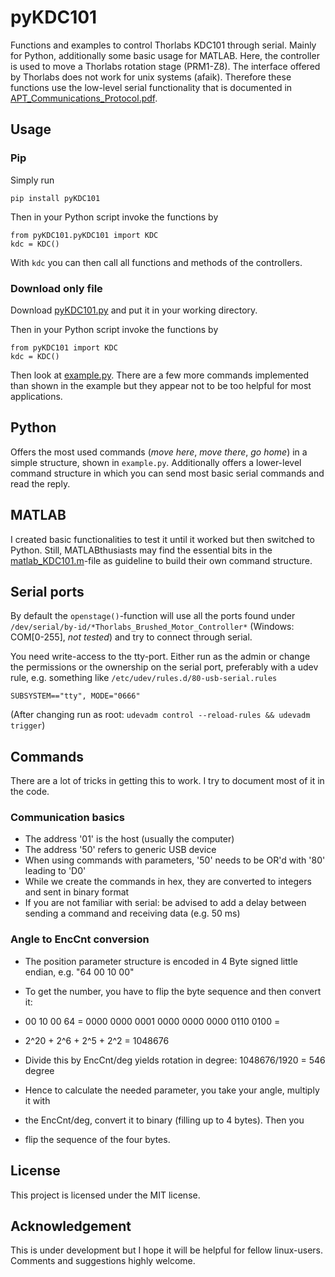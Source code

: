 # pyKDC101
Functions and examples to control Thorlabs KDC101 through serial.
Mainly for Python, additionally some basic usage for MATLAB.
Here, the controller is used to move a Thorlabs rotation stage (PRM1-Z8).
The interface offered by Thorlabs does not work for unix systems (afaik). Therefore these functions use the low-level serial functionality that is documented in [APT_Communications_Protocol.pdf](doc/APT_Communications_Protocol.pdf).


## Usage
### Pip
Simply run
```
pip install pyKDC101
```
Then in your Python script invoke the functions by
```
from pyKDC101.pyKDC101 import KDC
kdc = KDC()
```
With `kdc` you can then call all functions and methods of the controllers.

### Download only file
Download [pyKDC101.py](src/pyKDC101/pyKDC101.py) and put it in your working directory. 

Then in your Python script invoke the functions by
```
from pyKDC101 import KDC
kdc = KDC()
```

Then look at [example.py](example.py). There are a few more commands implemented than shown in the example but they appear not to be too helpful for most applications.


## Python
Offers the most used commands (*move here*, *move there*, *go home*) in a simple structure, shown in `example.py`. Additionally offers a lower-level command structure in which you can send most basic serial commands and read the reply.

## MATLAB
I created basic functionalities to test it until it worked but then switched to Python. Still, MATLABthusiasts may find the essential bits in the [matlab_KDC101.m](doc/matlab_KDC101.m)-file as guideline to build their own command structure.

## Serial ports
By default the `openstage()`-function will use all the ports found under `/dev/serial/by-id/*Thorlabs_Brushed_Motor_Controller*` (Windows: COM[0-255], *not tested*) and try to connect through serial.

You need write-access to the tty-port. Either run as the admin or change the permissions or the ownership on the serial port, preferably with a udev rule, e.g. something like
`/etc/udev/rules.d/80-usb-serial.rules`
```
SUBSYSTEM=="tty", MODE="0666"
```
(After changing run as root: `udevadm control --reload-rules && udevadm trigger`)


## Commands
There are a lot of tricks in getting this to work. I try to document most of it in the code.

### Communication basics
* The address '01' is the host (usually the computer)
* The address '50' refers to generic USB device
* When using commands with parameters, '50' needs to be OR'd with '80' leading to 'D0'
* While we create the commands in hex, they are converted to integers and sent in binary format
* If you are not familiar with serial: be advised to add a delay between sending a command and receiving data (e.g. 50 ms)

### Angle to EncCnt conversion
* The position parameter structure is encoded in 4 Byte signed little endian, e.g. "64 00 10 00"
* To get the number, you have to flip the byte sequence and then convert it:
* 00 10 00 64 = 0000 0000  0001 0000  0000 0000  0110 0100 =
* 2^20 + 2^6 + 2^5 + 2^2 = 1048676
* Divide this by EncCnt/deg yields rotation in degree: 1048676/1920 = 546 degree

* Hence to calculate the needed parameter, you take your angle, multiply it with
* the EncCnt/deg, convert it to binary (filling up to 4 bytes). Then you
* flip the sequence of the four bytes.

## License
This project is licensed under the MIT license.

## Acknowledgement
This is under development but I hope it will be helpful for fellow linux-users. Comments and suggestions highly welcome.